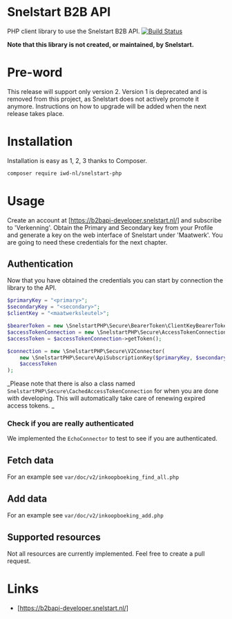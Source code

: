 # Snelstart B2B API

PHP client library to use the Snelstart B2B API.
[![Build Status](https://travis-ci.com/iwd-nl/snelstart-php.svg?branch=master)](https://travis-ci.com/iwd-nl/snelstart-php)

__Note that this library is not created, or maintained, by Snelstart.__

# Pre-word
This release will support only version 2. Version 1 is deprecated and is removed from this project, as Snelstart does not actively promote it anymore. Instructions on how to upgrade will be added when the next release takes place.

# Installation
Installation is easy as 1, 2, 3 thanks to Composer.
```bash
composer require iwd-nl/snelstart-php
```

# Usage
Create an account at [https://b2bapi-developer.snelstart.nl/] and subscribe to 'Verkenning'. Obtain the Primary and Secondary key from your Profile and generate a key on the web interface of Snelstart under 'Maatwerk'. You are going to need these credentials for the next chapter.

## Authentication
Now that you have obtained the credentials you can start by connection the library to the API.
```php
$primaryKey = "<primary>";
$secondaryKey = "<secondary>";
$clientKey = "<maatwerksleutel>";

$bearerToken = new \SnelstartPHP\Secure\BearerToken\ClientKeyBearerToken($clientKey);
$accessTokenConnection = new \SnelstartPHP\Secure\AccessTokenConnection($bearerToken);
$accessToken = $accessTokenConnection->getToken();

$connection = new \SnelstartPHP\Secure\V2Connector(
    new \SnelstartPHP\Secure\ApiSubscriptionKey($primaryKey, $secondaryKey),
    $accessToken
);
```

_Please note that there is also a class named `SnelstartPHP\Secure\CachedAccessTokenConnection` for when you are done with developing. This will automatically take care of renewing expired access tokens. _

### Check if you are really authenticated
We implemented the `EchoConnector` to test to see if you are authenticated.

## Fetch data
For an example see ``var/doc/v2/inkoopboeking_find_all.php``

## Add data
For an example see ``var/doc/v2/inkoopboeking_add.php``

## Supported resources
Not all resources are currently implemented. Feel free to create a pull request.

# Links
- [https://b2bapi-developer.snelstart.nl/]